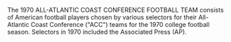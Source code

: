The 1970 ALL-ATLANTIC COAST CONFERENCE FOOTBALL TEAM consists of American football players chosen by various selectors for their All-Atlantic Coast Conference ("ACC") teams for the 1970 college football season. Selectors in 1970 included the Associated Press (AP).
